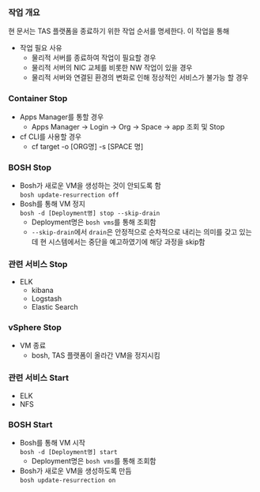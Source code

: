 ### 작업 개요
현 문서는 TAS 플랫폼을 종료하기 위한 작업 순서를 명세한다.
이 작업을 통해 

- 작업 필요 사유
  - 물리적 서버를 종료하여 작업이 필요할 경우
  - 물리적 서버의 NIC 교체를 비롯한 NW 작업이 있을 경우
  - 물리적 서버와 연결된 환경의 변화로 인해 정상적인 서비스가 불가능 할 경우

### Container Stop
- Apps Manager를 통할 경우
  - Apps Manager -> Login -> Org -> Space -> app 조회 및 Stop
- cf CLI를 사용할 경우
  - cf target -o [ORG명] -s [SPACE 명]  

### BOSH Stop
- Bosh가 새로운 VM을 생성하는 것이 안되도록 함<br>
```bosh update-resurrection off```
- Bosh를 통해 VM 정지<br>
```bosh -d [Deployment명] stop --skip-drain```
  - Deployment명은 `bosh vms`를 통해 조회함
  - `--skip-drain`에서 `drain`은 안정적으로 순차적으로 내리는 의미를 갖고 있는데 현 시스템에서는 중단을 예고하였기에 해당 과정을 skip함

### 관련 서비스 Stop
- ELK
  - kibana
  - Logstash
  - Elastic Search

### vSphere Stop
- VM 종료
  - bosh, TAS 플랫폼이 올라간 VM을 정지시킴

### 관련 서비스 Start
- ELK
- NFS

### BOSH Start
- Bosh를 통해 VM 시작<br>
```bosh -d [Deployment명] start```
  - Deployment명은 `bosh vms`를 통해 조회함
- Bosh가 새로운 VM을 생성하도록 만듬<br>
```bosh update-resurrection on ```
